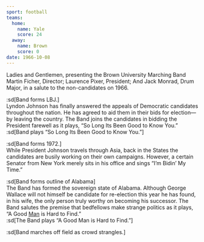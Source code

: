 ```yaml
---
sport: football
teams:
  home:
    name: Yale
    score: 24
  away:
    name: Brown
    score: 0
date: 1966-10-08
---
```


Ladies and Gentlemen, presenting the Brown University Marching Band Martin Ficher, Director; Laurence Pixer, President; And Jack Monrad, Drum Major, in a salute to the non-candidates on 1966.

:sd[Band forms LBJ.]\
Lyndon Johnson has finally answered the appeals of Democratic candidates throughout the nation. He has agreed to aid them in their bids for election—by leaving the country. The Band joins the candidates in bidding the President farewell as it plays, “So Long Its Been Good to Know You.”\
:sd[Band plays “So Long Its Been Good to Know You.”]

:sd[Band forms 1972.]\
While President Johnson travels through Asia, back in the States the candidates are busily working on their own campaigns. However, a certain Senator from New York merely sits in his office and sings “I’m Bidin’ My Time.”

:sd[Band forms outline of Alabama]\
The Band has formed the sovereign state of Alabama. Although George Wallace will not himself be candidate for re-election this year he has found, in his wife, the only person truly worthy on becoming his successor. The Band salutes the premise that bedfellows make strange politics as it plays, “A Good <u>Man</u> is Hard to Find.”\
:sd[The Band plays “A Good Man is Hard to Find.”]

:sd[Band marches off field as crowd strangles.]
